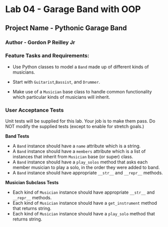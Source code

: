 # Lab 04 - Garage Band with OOP

## Project Name - Pythonic Garage Band

### Author - Gordon P Reilley Jr

### Feature Tasks and Requirements:

- Use Python classes to model a `Band` made up of different kinds of musicians.

- Start with `Guitarist`,`Bassist`, and `Drummer`.

- Make use of a `Musician` base class to handle common functionality which particular kinds of musicians will inherit.

### User Acceptance Tests

Unit tests will be supplied for this lab. Your job is to make them pass. Do NOT modify the supplied tests (except to enable for stretch goals.)

**Band Tests**
- A `Band` instance should have a `name` attribute which is a string.
- A `Band` instance should have a `members` attribute which is a list of instances that inherit from `Musician` base (or super) class.
- A `Band` instance should have a `play_solos` method that asks each member musician to play a solo, in the order they were added to band.
- A `Band` instance should have appropriate `__str__` and `__repr__` methods.

**Musician Subclass Tests**
- Each kind of `Musician` instance should have appropriate `__str__` and `__repr__` methods.
- Each kind of `Musician` instance should have a `get_instrument` method that returns string.
- Each kind of `Musician` instance should have a `play_solo` method that returns string.